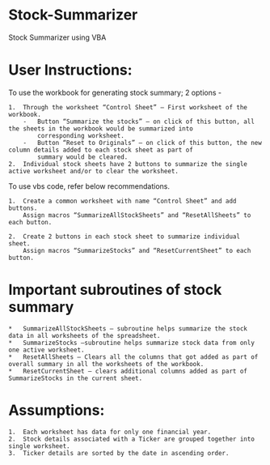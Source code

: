 # Stock-Summarizer
Stock Summarizer using VBA

# User Instructions:

To use the workbook for generating stock summary; 2 options - 

    1.  Through the worksheet “Control Sheet” – First worksheet of the workbook. 
        -	Button “Summarize the stocks” – on click of this button, all the sheets in the workbook would be summarized into 
            corresponding worksheet.
        -	Button “Reset to Originals” – on click of this button, the new column details added to each stock sheet as part of 
            summary would be cleared.
    2.  Individual stock sheets have 2 buttons to summarize the single active worksheet and/or to clear the worksheet.

To use vbs code, refer below recommendations.

    1.	Create a common worksheet with name “Control Sheet” and add buttons.
        Assign macros “SummarizeAllStockSheets” and “ResetAllSheets” to each button.

    2.	Create 2 buttons in each stock sheet to summarize individual sheet.
        Assign macros “SummarizeStocks” and “ResetCurrentSheet” to each button.

# Important subroutines of stock summary
    *   SummarizeAllStockSheets – subroutine helps summarize the stock data in all worksheets of the spreadsheet.
    *   SummarizeStocks –subroutine helps summarize stock data from only one active worksheet.
    *   ResetAllSheets – Clears all the columns that got added as part of overall summary in all the worksheets of the workbook.
    *   ResetCurrentSheet – clears additional columns added as part of SummarizeStocks in the current sheet.

# Assumptions:
    1.  Each worksheet has data for only one financial year.
    2.  Stock details associated with a Ticker are grouped together into single worksheet.
    3.  Ticker details are sorted by the date in ascending order.
